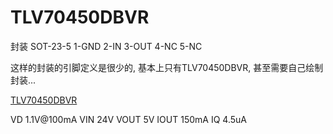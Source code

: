# TLV70450DBVR

封装 SOT-23-5
1-GND
2-IN
3-OUT
4-NC
5-NC

这样的封装的引脚定义是很少的,
基本上只有TLV70450DBVR,
甚至需要自己绘制封装...

[TLV70450DBVR](https://www.jlc-smt.com/lcsc/detail?componentCode=C91672)

VD 1.1V@100mA 
VIN 24V
VOUT 5V 
IOUT 150mA
IQ 4.5uA